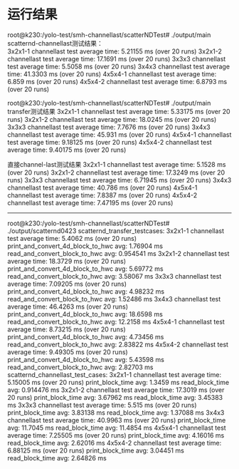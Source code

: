 # 运行结果

root@k230:/yolo-test/smh-channellast/scatterNDTest# ./output/main
scatternd-channellast测试结果：  
3x2x1-1 channellast test average time: 5.21155 ms (over 20 runs)
3x2x1-2 channellast test average time: 17.1691 ms (over 20 runs)
3x3x3 channellast test average time: 5.5058 ms (over 20 runs)
3x4x3 channellast test average time: 41.3303 ms (over 20 runs)
4x5x4-1 channellast test average time: 6.859 ms (over 20 runs)
4x5x4-2 channellast test average time: 6.8793 ms (over 20 runs)

root@k230:/yolo-test/smh-channellast/scatterNDTest# ./output/main
transfer测试结果
3x2x1-1 channellast test average time: 5.33175 ms (over 20 runs)
3x2x1-2 channellast test average time: 18.0245 ms (over 20 runs)
3x3x3 channellast test average time: 7.7676 ms (over 20 runs)
3x4x3 channellast test average time: 45.931 ms (over 20 runs)
4x5x4-1 channellast test average time: 9.18125 ms (over 20 runs)
4x5x4-2 channellast test average time: 9.40175 ms (over 20 runs)

直接channel-last测试结果
3x2x1-1 channellast test average time: 5.1528 ms (over 20 runs)
3x2x1-2 channellast test average time: 17.3249 ms (over 20 runs)
3x3x3 channellast test average time: 6.71945 ms (over 20 runs)
3x4x3 channellast test average time: 40.786 ms (over 20 runs)
4x5x4-1 channellast test average time: 7.8387 ms (over 20 runs)
4x5x4-2 channellast test average time: 7.47195 ms (over 20 runs)

---
root@k230:/yolo-test/smh-channellast/scatterNDTest# ./output/scatternd0423
scatternd_transfer_testcases:
3x2x1-1 channellast test average time: 5.4062 ms (over 20 runs)
  print_and_convert_4d_block_to_hwc avg: 1.76904 ms
  read_and_convert_block_to_hwc avg: 0.954541 ms
3x2x1-2 channellast test average time: 18.3729 ms (over 20 runs)
  print_and_convert_4d_block_to_hwc avg: 5.69772 ms
  read_and_convert_block_to_hwc avg: 3.58067 ms
3x3x3 channellast test average time: 7.09205 ms (over 20 runs)
  print_and_convert_4d_block_to_hwc avg: 4.98232 ms
  read_and_convert_block_to_hwc avg: 1.52486 ms
3x4x3 channellast test average time: 46.4263 ms (over 20 runs)
  print_and_convert_4d_block_to_hwc avg: 18.6598 ms
  read_and_convert_block_to_hwc avg: 12.2158 ms
4x5x4-1 channellast test average time: 8.73215 ms (over 20 runs)
  print_and_convert_4d_block_to_hwc avg: 4.73456 ms
  read_and_convert_block_to_hwc avg: 2.83822 ms
4x5x4-2 channellast test average time: 9.49305 ms (over 20 runs)
  print_and_convert_4d_block_to_hwc avg: 5.43598 ms
  read_and_convert_block_to_hwc avg: 2.82703 ms
scatternd_channellast_test_cases:
3x2x1-1 channellast test average time: 5.15005 ms (over 20 runs)
  print_block_time avg: 1.3459 ms
  read_block_time avg: 0.914476 ms
3x2x1-2 channellast test average time: 17.3019 ms (over 20 runs)
  print_block_time avg: 3.67962 ms
  read_block_time avg: 3.45383 ms
3x3x3 channellast test average time: 5.515 ms (over 20 runs)
  print_block_time avg: 3.83138 ms
  read_block_time avg: 1.37088 ms
3x4x3 channellast test average time: 40.9963 ms (over 20 runs)
  print_block_time avg: 11.7045 ms
  read_block_time avg: 11.4854 ms
4x5x4-1 channellast test average time: 7.25505 ms (over 20 runs)
  print_block_time avg: 4.16016 ms
  read_block_time avg: 2.62016 ms
4x5x4-2 channellast test average time: 6.88125 ms (over 20 runs)
  print_block_time avg: 3.04451 ms
  read_block_time avg: 2.64826 ms
